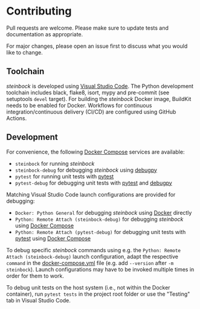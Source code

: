 # Contributing

Pull requests are welcome. Please make sure to update tests and documentation as appropriate.

For major changes, please open an issue first to discuss what you would like to change.

## Toolchain

*steinbock* is developed using [Visual Studio Code](https://code.visualstudio.com). The Python development toolchain includes black, flake8, isort, mypy and pre-commit (see setuptools `devel` target). For building the *steinbock* Docker image, BuildKit needs to be enabled for Docker. Workflows for continuous integration/continuous delivery (CI/CD) are configured using GitHub Actions.

## Development

For convenience, the following [Docker Compose](https://docs.docker.com/compose) services are available:

  - `steinbock` for running *steinbock*
  - `steinbock-debug` for debugging *steinbock* using [debugpy](https://github.com/microsoft/debugpy)
  - `pytest` for running unit tests with [pytest](https://pytest.org)
  - `pytest-debug` for debugging unit tests with [pytest](https://pytest.org) and [debugpy](https://github.com/microsoft/debugpy)

Matching Visual Studio Code launch configurations are provided for debugging:

  - `Docker: Python General` for debugging *steinbock* using [Docker](https://www.docker.com) directly
  - `Python: Remote Attach (steinbock-debug)` for debugging *steinbock* using [Docker Compose](https://docs.docker.com/compose)
  - `Python: Remote Attach (pytest-debug)` for debugging unit tests with [pytest](https://pytest.org) using [Docker Compose](https://docs.docker.com/compose)

To debug specific *steinbock* commands using e.g. the `Python: Remote Attach (steinbock-debug)` launch configuration, adapt the respective `command` in the [docker-compose.yml](https://github.com/BodenmillerGroup/steinbock/blob/main/docker-compose.yml) file (e.g. add `--version` after `-m steinbock`). Launch configurations may have to be invoked multiple times in order for them to work.

To debug unit tests on the host system (i.e., not within the Docker container), run `pytest tests` in the project root folder or use the "Testing" tab in Visual Studio Code.
